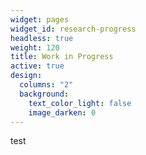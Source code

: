 ```yaml
---
widget: pages
widget_id: research-progress
headless: true
weight: 120
title: Work in Progress
active: true
design:
  columns: "2"
  background:
    text_color_light: false
    image_darken: 0
---
```

test